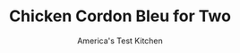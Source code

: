 ---
layout: ../../layouts/MarkdownPostLayout.astro
title: Chicken Cordon Bleu for Two
author: America's Test Kitchen
pubDate: 2023-03-15
description: "Stuffing, breading, and frying chicken breasts is traditional, but a scaled-down version of chicken cordon bleu demanded an easier approach."
image_url: https://res.cloudinary.com/hksqkdlah/image/upload/ar_1:1,c_fill,dpr_2.0,f_auto,fl_lossy.progressive.strip_profile,g_faces:auto,q_auto:low,w_344/10469_sfs-chickencordonbleu-14
tags: ["Main Courses","Pork","Chicken","For Two"]
calories: 1225
protein: 68
carbohydrates: 17
fats: 
fiber: 2
ingredients: ["2/3 cup, panko bread crumbs","1 tablespoon, unsalted butter, melted",", Salt and pepper","2 ounces, Gruyere cheese, cut into four 2½ by ½-inch sticks","4 slices, deli ham (4 ounces)","2 (6- to 8-ounce), boneless, skinless chicken breasts, trimmed","4 teaspoons, Dijon mustard","1 , large egg, lightly beaten"]
serves: 2
time: "1¼ hours"
instructions: ["Adjust oven rack to upper-middle position and heat oven to 400 degrees. Toss panko with melted butter, ¼ teaspoon salt, and ¼ teaspoon pepper in 8½ by 4½-inch loaf pan until combined. Bake until golden brown, 5 to 7 minutes, stirring halfway through baking. Let cool completely.","Roll each piece of Gruyere in 1 slice of ham, folding edges of ham over so no cheese is exposed. Using sharp knife, cut each chicken breast in half horizontally into 2 equal-size cutlets. Season chicken with salt and pepper and spread 1 teaspoon mustard evenly on cut side of each cutlet. Working with 1 cutlet at a time, place 1 ham-and-­Gruyere roll 1 inch from thick end of mustard side of cutlet and roll up tightly. Secure each chicken roll with toothpick and set aside, seam side down.","Brush tops of chicken rolls with egg and dip into panko mixture, pressing gently to adhere. Discard remaining panko mixture. Arrange chicken rolls, crumb side up, in now-empty loaf pan. Bake until chicken registers 160 degrees, 30 to 35 minutes, rotating pan halfway through cooking. Remove toothpicks and serve."]
nutrition: ["913 mg Potassium","744 mg Phosphorus","374 mg Calcium","2 mg Iron","87 mg Magnesium","1115 mg Sodium","3 mg Zinc","28 g Fat","20 mg Niacin (B3)","9 g Monounsaturated","2 g Polyunsaturated","2 mg Vitamin C","1 µg Vitamin D","316 mg Cholesterol","12 g Saturated","2 g Fiber","37 µg Folate (food)","3 µg Vitamin K","223 g Water","17 g Carbs","37 µg Folate equivalent (total)","68 g Protein","1 mg Vitamin E","1 µg Vitamin B12","1 mg Vitamin B6","180 µg Vitamin A","612 kcal Energy","1225 calories"]
notes: "This recipe is best with ham slices with some heft. To prevent the cheese from oozing out, completely enclose it inside each ham slice."
---